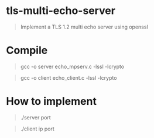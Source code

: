 # tls-multi-echo-server
> Implement a TLS 1.2 multi echo server using openssl

# Compile
> gcc -o server echo_mpserv.c -lssl -lcrypto


> gcc -o client echo_client.c -lssl -lcrypto


# How to implement
> ./server port


> ./client ip port
